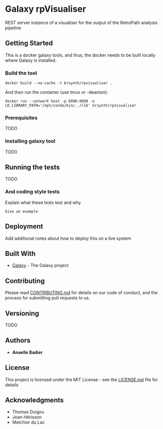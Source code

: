 # Galaxy rpVisualiser

REST server instance of a visualiser for the output of the RetroPath analysis pipeline

## Getting Started

This is a docker galaxy tools, and thus, the docker needs to be built locally where Galaxy is installed. 

### Build the tool

```
docker build --no-cache -t brsynth/rpvisualiser .
```

And then run the container (use tmux or -deamon):

```
docker run --network host -p 8998:8998 -e LD_LIBRARY_PATH='/opt/conda/bin/../lib' brsynth/rpvisualiser
```

### Prerequisites

TODO

### Installing galaxy tool

TODO

## Running the tests

TODO

### And coding style tests

Explain what these tests test and why

```
Give an example
```

## Deployment

Add additional notes about how to deploy this on a live system

## Built With

* [Galaxy](https://galaxyproject.org) - The Galaxy project

## Contributing

Please read [CONTRIBUTING.md](https://gist.github.com/PurpleBooth/b24679402957c63ec426) for details on our code of conduct, and the process for submitting pull requests to us.

## Versioning

TODO

## Authors

* **Anaelle Badier** 

## License

This project is licensed under the MIT License - see the [LICENSE.md](LICENSE.md) file for details

## Acknowledgments

* Thomas Duigou
* Joan Hérisson
* Melchior du Lac
